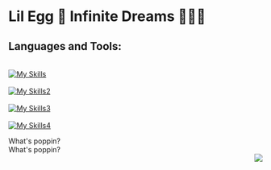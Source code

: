 # Lil Egg 🥚 Infinite Dreams 🌌💫✨

## Languages and Tools:
<div>
<div align="left">

<br>[![My Skills](https://skillicons.dev/icons?i=ableton,ae,au,aws,css,docker)](https://skillicons.dev)</br>
<br>[![My Skills2](https://skillicons.dev/icons?i=flask,git,heroku,html,ai,js)](https://skillicons.dev)</br>
<br>[![My Skills3](https://skillicons.dev/icons?i=ps,postgres,py,react,redux,sqlite)](https://skillicons.dev)</br>
<br>[![My Skills4](https://skillicons.dev/icons?i=express,nodejs,vscode,nginx,svg,mysql)](https://skillicons.dev)</br>

</div>
<text>What's poppin?</text>
</div>

<div>
<div align="left">What's poppin?</div>
<img src=https://user-images.githubusercontent.com/105745865/196010368-ead7fb34-8bcf-4589-9776-57e02d3925c9.gif align="right">
</div>
<!-- ![githubgif](https://user-images.githubusercontent.com/105745865/196010368-ead7fb34-8bcf-4589-9776-57e02d3925c9.gif) -->


